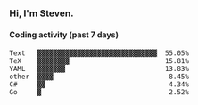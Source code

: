 ### Hi, I'm Steven.

#### Coding activity (past 7 days)
```
Text   ▓▓▓▓▓▓▓▓▓▓▓▓▓▓▓▓▓▓▓▓▓▓▓▓▓▓▓▓▓▓  55.05%
TeX    ▓▓▓▓▓▓▓▓                        15.81%
YAML   ▓▓▓▓▓▓▓                         13.83%
other  ▓▓▓▓                             8.45%
C#     ▓▓                               4.34%
Go     ▓                                2.52%
```
